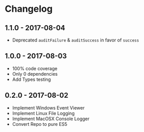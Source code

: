 # Changelog

## 1.1.0 - 2017-08-04

- Deprecated `auditFailure` & `auditSuccess` in favor of `success`

## 1.0.0 - 2017-08-03

- 100% code coverage
- Only 0 dependencies
- Add Types testing

## 0.2.0 - 2017-08-02

- Implement Windows Event Viewer
- Implement Linux File Logging
- Implement MacOSX Console Logger
- Convert Repo to pure ES5
